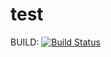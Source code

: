 test
====

BUILD: [![Build Status](https://travis-ci.org/necromant2005/test.png)](https://travis-ci.org/necromant2005/test)

